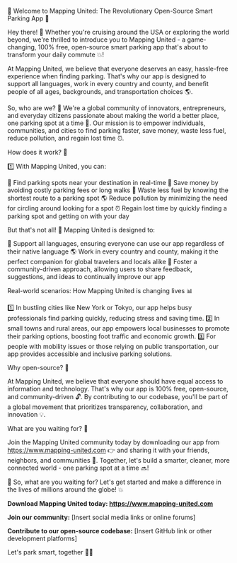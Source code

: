 🚀 Welcome to Mapping United: The Revolutionary Open-Source Smart Parking App 🚀

Hey there! 👋 Whether you're cruising around the USA or exploring the world beyond, we're thrilled to introduce you to Mapping United - a game-changing, 100% free, open-source smart parking app that's about to transform your daily commute 💥!

At Mapping United, we believe that everyone deserves an easy, hassle-free experience when finding parking. That's why our app is designed to support all languages, work in every country and county, and benefit people of all ages, backgrounds, and transportation choices 🌎.

So, who are we? 🤔 We're a global community of innovators, entrepreneurs, and everyday citizens passionate about making the world a better place, one parking spot at a time 🔧. Our mission is to empower individuals, communities, and cities to find parking faster, save money, waste less fuel, reduce pollution, and regain lost time ⏰.

How does it work? 🤔

1️⃣ With Mapping United, you can:

📍 Find parking spots near your destination in real-time
💸 Save money by avoiding costly parking fees or long walks
🚗 Waste less fuel by knowing the shortest route to a parking spot
🌎 Reduce pollution by minimizing the need for circling around looking for a spot
⏰ Regain lost time by quickly finding a parking spot and getting on with your day

But that's not all! 🤩 Mapping United is designed to:

💬 Support all languages, ensuring everyone can use our app regardless of their native language
🌎 Work in every country and county, making it the perfect companion for global travelers and locals alike
👥 Foster a community-driven approach, allowing users to share feedback, suggestions, and ideas to continually improve our app

Real-world scenarios: How Mapping United is changing lives 📊

1️⃣ In bustling cities like New York or Tokyo, our app helps busy professionals find parking quickly, reducing stress and saving time.
2️⃣ In small towns and rural areas, our app empowers local businesses to promote their parking options, boosting foot traffic and economic growth.
3️⃣ For people with mobility issues or those relying on public transportation, our app provides accessible and inclusive parking solutions.

Why open-source? 🤔

At Mapping United, we believe that everyone should have equal access to information and technology. That's why our app is 100% free, open-source, and community-driven 🔓. By contributing to our codebase, you'll be part of a global movement that prioritizes transparency, collaboration, and innovation 💡.

What are you waiting for? 🤔

Join the Mapping United community today by downloading our app from https://www.mapping-united.com 👉 and sharing it with your friends, neighbors, and communities 📱. Together, let's build a smarter, cleaner, more connected world - one parking spot at a time 🔜!

🎉 So, what are you waiting for? Let's get started and make a difference in the lives of millions around the globe! 💥

**Download Mapping United today: https://www.mapping-united.com**

**Join our community:** [Insert social media links or online forums]

**Contribute to our open-source codebase:** [Insert GitHub link or other development platforms]

Let's park smart, together 🚀💕